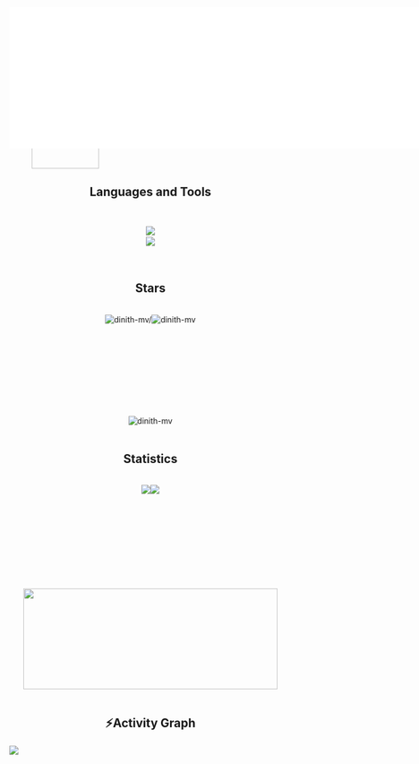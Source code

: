 <body>
    <img  align="center" src="wave(1).svg" style="position: absolute;" target="_blank">
<h1 align="center">
    <img src="https://readme-typing-svg.herokuapp.com/?font=Righteous&color=F7A82E&size=35&center=true&vCenter=true&width=500&height=70&duration=4000&lines=Hi+There!;+I'm+Dinith+Vanderlan!;" />
</h1>
    
- 🔭 I’m currently working on <strong>Ceylon-Vibes</strong><br/>
- 👯 I’m looking to collaborate on <strong>To-do-List</strong><br/>
- 🌱 I’m currently learning <strong>Next JS</strong><br/>
- 💬 Ask me about <strong>React,Tailwind CSS</strong><br/>
- 📫 How to reach me <strong>dinithmvanderlan@outlook.com</strong>
<div>
    <a href="dinithmvanderlan@outlook.com">
    <img src="https://img.shields.io/badge/Gmail-333333?style=for-the-badge&logo=gmail&logoColor=ff5722"  align="center" />
  </a></h3> 
<a href="https://github.com/dinith-mv" target="_blank"><img src="https://img.shields.io/badge/LinkedIn-0077B5?style=for-the-badge&logo=linkedin&logoColor=white"  align="center" target="_blank" /></a>
    <img  align="center" src="https://camo.githubusercontent.com/b25e5594ef0cd200f0ca9c5d8a8f284d9381cf2086b008d47da306c2060e1b72/68747470733a2f2f666f7274686562616467652e636f6d2f696d616765732f6261646765732f6275696c742d776974682d6c6f76652e737667" target="_blank"  height="90" width="120">


<h2 align="center" >Languages and Tools</h2><br/>
<p align="center">
 <img src="https://skillicons.dev/icons?i=js,react,nodejs,mongodb,html,css,postman,tailwind,figma,c,cpp,aws,vscode&theme=light" />
<br/>
<img src="https://skillicons.dev/icons?i=ai,ps,java,python,swift,php,mysql,firebase,kotlin,arduino,git,visualstudio,androidstudio&theme=light" />
</p><br/>

<h2 align="center">Stars</h2>
<div align="center">
    <br/>
<div style="width: 100%; display: flex; justify-content: center;">
<img height="180em" src="https://github-readme-stats.vercel.app/api/top-langs/?username=dinith-mv&layout=compact&theme=vue" alt=dinith-mv/>

<img height="180em" src="https://github-readme-stats.vercel.app/api?username=dinith-mv&show_icons=true&locale=en&theme=vue" alt="dinith-mv" />
</div>
<img align="center" height="180em" src="https://github-readme-streak-stats.herokuapp.com/?user=dinith-mv&theme=vue" alt="dinith-mv" />
</div>
<br/>

<h2 align="center">Statistics</h2>
<br/>
<div align="center">
    <div style="width: 100%; display: flex; justify-content: center;">
        <img align="center" src="http://github-profile-summary-cards.vercel.app/api/cards/stats?username=dinith-mv&theme=vue" height="185em" />
        <img align="center" src="http://github-profile-summary-cards.vercel.app/api/cards/productive-time?username=dinith-mv&theme=vue" height="185em" />
    </div>
    <img align="center" src="http://github-profile-summary-cards.vercel.app/api/cards/profile-details?username=dinith-mv&theme=vue" height="180em" width="95%" />
    </div>
<br/>
<h2 align="center">⚡Activity Graph</h2>
<img align="center" src="https://github-readme-activity-graph.vercel.app/graph?username=dinith-mv&theme=github-light"/>

</body>
